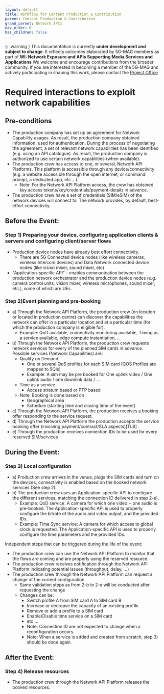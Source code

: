 ```yaml
---
layout: default
title: Workflow for Content Production & Contribution
parent: Content Production & Contribution
grand_parent: Network APIs
nav_order: 0
has_children: false
---
```


{: .warning }
This documentation is currently **under development and subject to change**. It reflects outcomes elaborated by 5G-MAG members as part of **WI: Network Exposure and APIs Supporting Media Services and Applications**
We welcome and encourage contributions from the broader community. If you are interested in becoming a member of the 5G-MAG and actively participating in shaping this work, please contact the [Project Office](https://www.5g-mag.com/contact)

# Required interactions to exploit network capabilities
  
## Pre-conditions
  * The production company has set up an agreement for Network Capability usages. As result, the production company obtained information, used for authentication. During the process of negotiating the agreement, a set of relevant network capabilities has been identified (e.g. using an API catalogue). As result, the production company is authorized to use certain network capabilities (when available).
  * The production crew has access to one, or several, Network API Platforms. This platform is accessible through any device/connectivity (e.g. a website accessible through the open internet, or command prompt, a dedicated app, etc …).
    * Note: For the Network API Platform access, the crew has obtained key access tokens/key/credentials/payment-details in advance.
  * The production crew have a set of credentials (SIM/eSIM) of the network devices will connect to. The network provides, by default, best-effort connectivity.
 
## Before the Event: 
 
### Step 1) Preparing your device, configuring application clients & servers and configuring client/server flows
  * Production device nodes have already best effort connectivity.
    * There are 5G Connected device nodes (like wireless cameras, wireless Intercom devices) and Data Network connected device nodes (like vision mixer, sound mixer, etc) 
  * "Application-specific API" - enables communication between the production network orchestrator and the production device nodes (e.g. camera control units, vision mixer, wireless microphones, sound mixer, etc.), some of which are UEs.
 
### Step 2)Event planning and pre-booking
  * a) Through the Network API Platform, the production crew (on location or located in production centre) can discover the capabilities the network can offer in a particular location and at a particular time (for which the production company is eligible for).
    * Example: QoD available, connectivity monitoring available, Timing as a service available, edge compute instantiation, …
  * b) Through the Network API Platform, the production crew requests network services for every of the planned SIM cards in advance. Possible services (Network Capabilities) are:
    * Quality on Demand
      * One or several QoS profiles for each SIM card (QOS Profiles are mapped to 5QIs) 
      * Example: A sim may be pre booked for One uplink video / One uplink audio / one downlink data / …
    * Time as a service
      * Access stratum based or PTP based
    * Note: Booking is done based on :
      * Geographical area
      * Schedule (starting time and closing time of the event)
  * c) Through the Network API Platform, the production receives a booking offer responding to the service request.
  * d) Through the Network API Platform the production accepts the service booking offer (involving payment/contract/SLA aspects)[TL6] .
  * e) Through the production receives connection IDs to be used for every reserved SIM/services
 
## During the Event: 
 
### Step 3) Local configuration
  * a) Production crew arrives in the venue, plugs the SIM cards and turn on the devices, connectivity is enabled based on the booked network services (See step 2).
  * b) The production crew uses an Application-specific API to configure the different services, matching the connection ID delivered in step 2-e).
    * Example: QoD service: A camera for which  one video + one audio is pre-booked. The Application-specific API is used to properly configure the bitrate of the audio and video output, and the provided IDs.
    * Example: Time Sync service: A camera for which access to global clock is requested. The Application-specific API is used to properly configure the time parameters and the provided IDs.
 
Independent steps that can be triggered during the life of the event:
  * The production crew can use the Network API Platform to monitor that the flows are coming and are properly using the reserved resource.
  * The production crew receives notification through the Network API Platform indicating potential issues (throughput, delay, …)
  * The production crew through the Network API Platform can request a change of the current configuration
    * Same validation steps as from 2-b to 2-e will be conducted after requesting the change
    * Changes can be:
      * Switch profile A from SIM card A to SIM card B
      * Increase or decrease the capacity of an existing profile
      * Remove or add a profile to a SIM card
      * Enable/Disable time service on a SIM card
      * etc …
      * Note: Connection ID are not expected to change when a reconfiguration occurs.
      * Note: When a service is added and created from scratch, step 3) should be done again.
 
## After the Event: 
### Step 4) Release resources
  * The production crew through the Network API Platform releases the booked resources.
 
